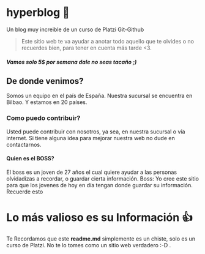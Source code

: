 # hyperblog 💚
Un blog muy increible de un curso de Platzi Git-Github
> Este sitio web te va ayudar a anotar todo aquello que te olvides o no recuerdes bien, para tener en cuenta más tarde <3.
##### Vamos solo 5$ por semana dale no seas tacaño ;)
## De donde venimos?
Somos un equipo en el país de España. Nuestra sucursal se encuentra en Bilbao.
Y estamos en 20 países.
### Como puedo contribuir?
Usted puede contribuir con nosotros,  ya sea, en nuestra sucursal o vía internet. Si tiene alguna idea para mejorar nuestra web no dude en contactarnos.
#### Quien es el BOSS?
El boss es un joven de 27 años el cual quiere ayudar a las personas olvidadizas a recordar, o guardar cierta información. Boss: Yo cree este sitio para que los jovenes de hoy en día tengan donde guardar su información. Recuerde esto
# Lo más valioso es su Información 👍
Te Recordamos que este **readme.md** simplemente es un chiste, solo es un curso de Platzi. No te lo tomes como un sitio web verdadero :-D .